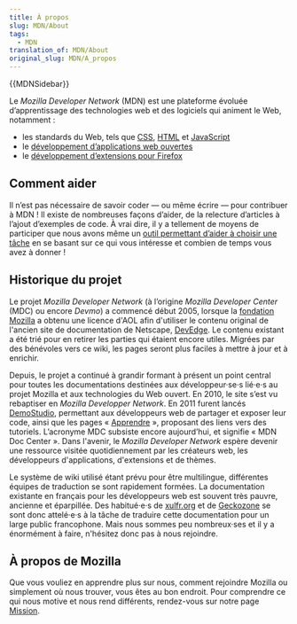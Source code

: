 ```yaml
---
title: À propos
slug: MDN/About
tags:
  - MDN
translation_of: MDN/About
original_slug: MDN/A_propos
---
```

{{MDNSidebar}}

Le _Mozilla Developer Network_ (MDN) est une plateforme évoluée d’apprentissage des technologies web et des logiciels qui animent le Web, notamment&nbsp;:

- les standards du Web, tels que [CSS](/fr/docs/CSS), [HTML](/fr/docs/Web/HTML) et [JavaScript](/fr/docs/JavaScript)
- le [développement d’applications web ouvertes](/fr/Apps)
- le [développement d’extensions pour Firefox](/fr/docs/Mozilla/Add-ons)

## Comment aider

Il n’est pas nécessaire de savoir coder — ou même écrire — pour contribuer à MDN ! Il existe de nombreuses façons d’aider, de la relecture d’articles à l’ajout d’exemples de code. À vrai dire, il y a tellement de moyens de participer que nous avons même un [outil permettant d’aider à choisir une tâche](/fr/docs/MDN/Débuter_sur_MDN) en se basant sur ce qui vous intéresse et combien de temps vous avez à donner !

## Historique du projet

Le projet _Mozilla Developer Network_ (à l’origine _Mozilla Developer Center_ (MDC) ou encore _Devmo_) a commencé début 2005, lorsque la [fondation Mozilla](https://www.mozilla.org/foundation/) a obtenu une licence d'AOL afin d'utiliser le contenu original de l'ancien site de documentation de Netscape, [DevEdge](http://web.archive.org/web/20040926065921/devedge.netscape.com/). Le contenu existant a été trié pour en retirer les parties qui étaient encore utiles. Migrées par des bénévoles vers ce wiki, les pages seront plus faciles à mettre à jour et à enrichir.

Depuis, le projet a continué à grandir formant à présent un point central pour toutes les documentations destinées aux développeur·se·s lié·e·s au projet Mozilla et aux technologies du Web ouvert. En 2010, le site s’est vu rebaptiser en _Mozilla Developper Network_. En 2011 furent lancés [DemoStudio](/fr/demos/), permettant aux développeurs web de partager et exposer leur code, ainsi que les pages «&nbsp;[Apprendre](/fr/learn)&nbsp;», proposant des liens vers des tutoriels. L’acronyme MDC subsiste encore aujourd’hui, et signifie «&nbsp;MDN Doc Center&nbsp;». Dans l'avenir, le _Mozilla Developer Network_ espère devenir une ressource visitée quotidiennement par les créateurs web, les développeurs d'applications, d'extensions et de thèmes.

Le système de wiki utilisé étant prévu pour être multilingue, différentes équipes de traduction se sont rapidement formées. La documentation existante en français pour les développeurs web est souvent très pauvre, ancienne et éparpillée. Des habitué·e·s de [xulfr.org](http://www.xulfr.org/) et de [Geckozone](https:/forums.mozfr.org/) se sont donc attelé·e·s à la tâche de traduire cette documentation pour un large public francophone. Mais nous sommes peu nombreux·ses et il y a énormément à faire, n'hésitez donc pas à nous rejoindre.

## À propos de Mozilla

Que vous vouliez en apprendre plus sur nous, comment rejoindre Mozilla ou simplement où nous trouver, vous êtes au bon endroit. Pour comprendre ce qui nous motive et nous rend différents, rendez-vous sur notre page [Mission](https://www.mozilla.org/fr/mission/).
